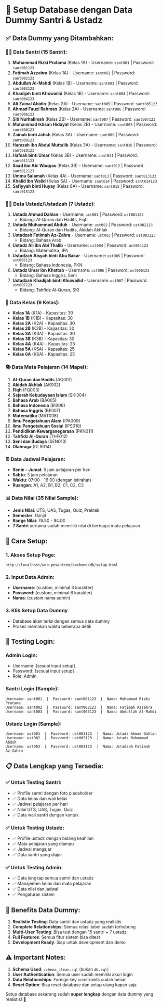 # 🎉 Setup Database dengan Data Dummy Santri & Ustadz

## ✅ **Data Dummy yang Ditambahkan:**

### **👨‍🎓 Data Santri (15 Santri):**
1. **Muhammad Rizki Pratama** (Kelas 1A) - Username: `sant001` | Password: `sant001123`
2. **Fatimah Azzahra** (Kelas 1A) - Username: `sant002` | Password: `sant002123`
3. **Abdullah Al-Mahdi** (Kelas 1B) - Username: `sant003` | Password: `sant003123`
4. **Khadijah binti Khuwailid** (Kelas 1B) - Username: `sant004` | Password: `sant004123`
5. **Ali Zainal Abidin** (Kelas 2A) - Username: `sant005` | Password: `sant005123`
6. **Ahmad Fauzi Rahman** (Kelas 2A) - Username: `sant006` | Password: `sant006123`
7. **Siti Nurhalimah** (Kelas 2B) - Username: `sant007` | Password: `sant007123`
8. **Muhammad Ikhsan Hidayat** (Kelas 2B) - Username: `sant008` | Password: `sant008123`
9. **Zainab binti Jahsh** (Kelas 3A) - Username: `sant009` | Password: `sant009123`
10. **Hamzah ibn Abdul Muttalib** (Kelas 3A) - Username: `sant010` | Password: `sant010123`
11. **Hafsah binti Umar** (Kelas 3B) - Username: `sant011` | Password: `sant011123`
12. **Saad ibn Abi Waqqas** (Kelas 3B) - Username: `sant012` | Password: `sant012123`
13. **Ummu Salamah** (Kelas 4A) - Username: `sant013` | Password: `sant013123`
14. **Khalid ibn Walid** (Kelas 5A) - Username: `sant014` | Password: `sant014123`
15. **Safiyyah binti Huyay** (Kelas 6A) - Username: `sant015` | Password: `sant015123`

### **👨‍🏫 Data Ustadz/Ustadzah (7 Ustadz):**
1. **Ustadz Ahmad Dahlan** - Username: `ust001` | Password: `ust001123`
   - Bidang: Al-Quran dan Hadits, Fiqh
2. **Ustadz Muhammad Abduh** - Username: `ust002` | Password: `ust002123`
   - Bidang: Al-Quran dan Hadits, Akidah Akhlak
3. **Ustadzah Fatimah Az-Zahra** - Username: `ust003` | Password: `ust003123`
   - Bidang: Bahasa Arab
4. **Ustadz Ali ibn Abi Thalib** - Username: `ust004` | Password: `ust004123`
   - Bidang: Matematika, IPA
5. **Ustadzah Aisyah binti Abu Bakar** - Username: `ust005` | Password: `ust005123`
   - Bidang: Bahasa Indonesia, PKN
6. **Ustadz Umar ibn Khattab** - Username: `ust006` | Password: `ust006123`
   - Bidang: Bahasa Inggris, Seni
7. **Ustadzah Khadijah binti Khuwailid** - Username: `ust007` | Password: `ust007123`
   - Bidang: Tahfidz Al-Quran, SKI

### **🏫 Data Kelas (9 Kelas):**
- **Kelas 1A** (K1A) - Kapasitas: 30
- **Kelas 1B** (K1B) - Kapasitas: 30
- **Kelas 2A** (K2A) - Kapasitas: 30
- **Kelas 2B** (K2B) - Kapasitas: 30
- **Kelas 3A** (K3A) - Kapasitas: 30
- **Kelas 3B** (K3B) - Kapasitas: 30
- **Kelas 4A** (K4A) - Kapasitas: 25
- **Kelas 5A** (K5A) - Kapasitas: 25
- **Kelas 6A** (K6A) - Kapasitas: 25

### **📚 Data Mata Pelajaran (14 Mapel):**
1. **Al-Quran dan Hadits** (AQ001)
2. **Akidah Akhlak** (AK002)
3. **Fiqh** (FQ003)
4. **Sejarah Kebudayaan Islam** (SKI004)
5. **Bahasa Arab** (BA005)
6. **Bahasa Indonesia** (BI006)
7. **Bahasa Inggris** (BE007)
8. **Matematika** (MAT008)
9. **Ilmu Pengetahuan Alam** (IPA009)
10. **Ilmu Pengetahuan Sosial** (IPS010)
11. **Pendidikan Kewarganegaraan** (PKN011)
12. **Tahfidz Al-Quran** (THF012)
13. **Seni dan Budaya** (SEN013)
14. **Olahraga** (OLR014)

### **⏰ Data Jadwal Pelajaran:**
- **Senin - Jumat**: 5 jam pelajaran per hari
- **Sabtu**: 3 jam pelajaran
- **Waktu**: 07:00 - 16:00 (dengan istirahat)
- **Ruangan**: A1, A2, B1, B2, C1, C2, C3

### **📊 Data Nilai (35 Nilai Sample):**
- **Jenis Nilai**: UTS, UAS, Tugas, Quiz, Praktek
- **Semester**: Ganjil
- **Range Nilai**: 76.50 - 94.00
- **7 Santri** pertama sudah memiliki nilai di berbagai mata pelajaran

## 🔧 **Cara Setup:**

### 1. **Akses Setup Page:**
```
http://localhost/web-pesantren/backend/db/setup.html
```

### 2. **Input Data Admin:**
- **Username**: (custom, minimal 3 karakter)
- **Password**: (custom, minimal 6 karakter)
- **Nama**: (custom nama admin)

### 3. **Klik Setup Data Dummy**
- Database akan terisi dengan semua data dummy
- Proses memakan waktu beberapa detik

## 🧪 **Testing Login:**

### **Admin Login:**
- Username: [sesuai input setup]
- Password: [sesuai input setup]
- Role: Admin

### **Santri Login (Sample):**
```
Username: sant001  |  Password: sant001123  |  Nama: Muhammad Rizki Pratama
Username: sant002  |  Password: sant002123  |  Nama: Fatimah Azzahra
Username: sant003  |  Password: sant003123  |  Nama: Abdullah Al-Mahdi
```

### **Ustadz Login (Sample):**
```
Username: ust001  |  Password: ust001123  |  Nama: Ustadz Ahmad Dahlan
Username: ust002  |  Password: ust002123  |  Nama: Ustadz Muhammad Abduh
Username: ust003  |  Password: ust003123  |  Nama: Ustadzah Fatimah Az-Zahra
```

## 📋 **Data Lengkap yang Tersedia:**

### **✅ Untuk Testing Santri:**
- ✅ Profile santri dengan foto placeholder
- ✅ Data kelas dan wali kelas
- ✅ Jadwal pelajaran per hari
- ✅ Nilai UTS, UAS, Tugas, Quiz
- ✅ Data wali santri dengan kontak

### **✅ Untuk Testing Ustadz:**
- ✅ Profile ustadz dengan bidang keahlian
- ✅ Mata pelajaran yang diampu
- ✅ Jadwal mengajar
- ✅ Data santri yang diajar

### **✅ Untuk Testing Admin:**
- ✅ Data lengkap semua santri dan ustadz
- ✅ Manajemen kelas dan mata pelajaran
- ✅ Data nilai dan jadwal
- ✅ Pengaturan sistem

## 🎯 **Benefits Data Dummy:**

1. **Realistic Testing**: Data santri dan ustadz yang realistis
2. **Complete Relationships**: Semua relasi tabel sudah terhubung
3. **Multi-User Testing**: Bisa test dengan 15 santri + 7 ustadz
4. **Full Features**: Semua fitur sistem bisa ditest
5. **Development Ready**: Siap untuk development dan demo

## ⚠️ **Important Notes:**

1. **Schema Used**: `schema_clean.sql` (bukan `db.sql`)
2. **User Authentication**: Semua user sudah memiliki akun login
3. **Data Relationships**: Foreign key constraints sudah benar
4. **Reset Option**: Bisa reset database dan setup ulang kapan saja

Setup database sekarang sudah **super lengkap** dengan data dummy yang realistis! 🚀
